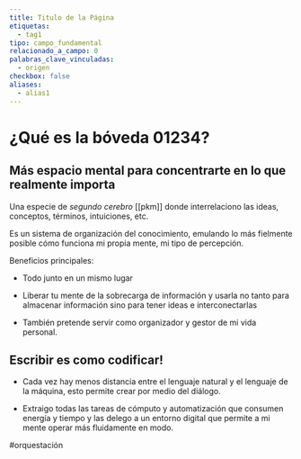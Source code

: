 ```yaml
---
title: Titulo de la Página
etiquetas:
  - tag1
tipo: campo_fundamental
relacionado_a_campo: 0
palabras_clave_vinculadas:
  - origen
checkbox: false
aliases:
  - alias1
---
```


# ¿Qué es la bóveda 01234?

## Más espacio mental para concentrarte en lo que realmente importa

Una especie de *segundo cerebro* [[pkm]] donde interrelaciono las ideas, conceptos, términos, intuiciones, etc.

Es un sistema de organización del conocimiento, emulando lo más fielmente posible cómo funciona mi propia mente, mi tipo de percepción.

Beneficios principales:

- Todo junto en un mismo lugar
- Liberar tu mente de la sobrecarga de información y usarla no tanto para almacenar información sino para tener ideas e interconectarlas

- También pretende servir como organizador y gestor de mi vida personal.

## Escribir es como codificar!

- Cada vez hay menos distancia entre el lenguaje natural y el lenguaje de la máquina, esto permite crear por medio del diálogo.

- Extraigo todas las tareas de cómputo y automatización que consumen energía y tiempo y las delego a un entorno digital que permite a mi mente operar más fluidamente en modo.

#orquestación